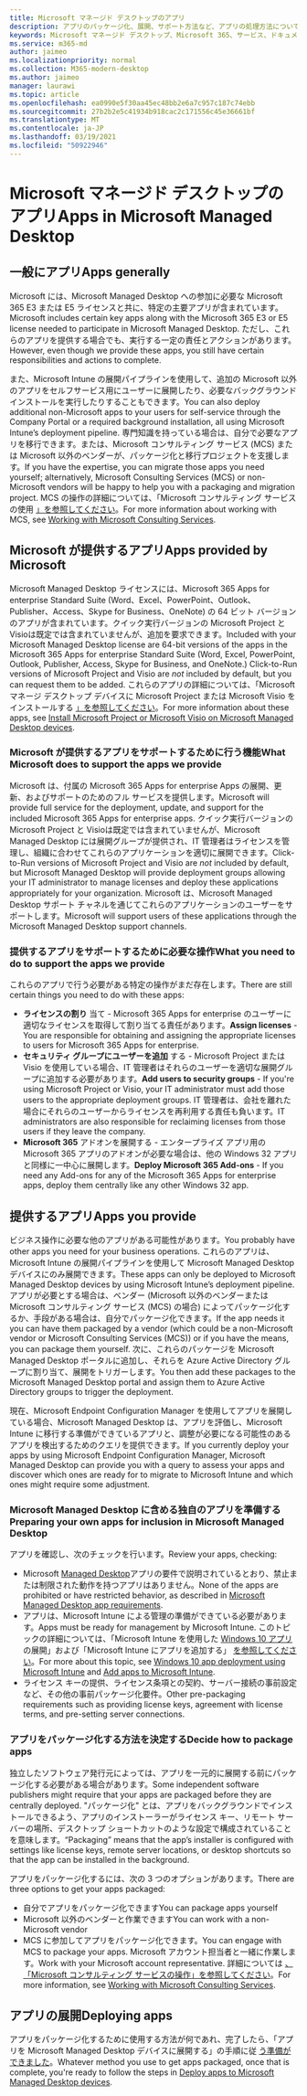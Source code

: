 ```yaml
---
title: Microsoft マネージド デスクトップのアプリ
description: アプリのパッケージ化、展開、サポート方法など、アプリの処理方法について説明します。
keywords: Microsoft マネージド デスクトップ、Microsoft 365、サービス、ドキュメント
ms.service: m365-md
author: jaimeo
ms.localizationpriority: normal
ms.collection: M365-modern-desktop
ms.author: jaimeo
manager: laurawi
ms.topic: article
ms.openlocfilehash: ea0990e5f30aa45ec48bb2e6a7c957c187c74ebb
ms.sourcegitcommit: 27b2b2e5c41934b918cac2c171556c45e36661bf
ms.translationtype: MT
ms.contentlocale: ja-JP
ms.lasthandoff: 03/19/2021
ms.locfileid: "50922946"
---
```

# <a name="apps-in-microsoft-managed-desktop"></a><span data-ttu-id="df2d1-104">Microsoft マネージド デスクトップのアプリ</span><span class="sxs-lookup"><span data-stu-id="df2d1-104">Apps in Microsoft Managed Desktop</span></span>

<!--This topic is the target for 2 "Learn more" links in the Admin Portal (aka.ms/app-overview;app-package); also target for link from Online resources (aka.ms/app-overviewmmd-app-prep) do not delete.-->

<!--Applications: supported/onboard/deployment -->
 
## <a name="apps-generally"></a><span data-ttu-id="df2d1-105">一般にアプリ</span><span class="sxs-lookup"><span data-stu-id="df2d1-105">Apps generally</span></span>

<span data-ttu-id="df2d1-106">Microsoft には、Microsoft Managed Desktop への参加に必要な Microsoft 365 E3 または E5 ライセンスと共に、特定の主要アプリが含まれています。</span><span class="sxs-lookup"><span data-stu-id="df2d1-106">Microsoft includes certain key apps along with the Microsoft 365 E3 or E5 license needed to participate in Microsoft Managed Desktop.</span></span> <span data-ttu-id="df2d1-107">ただし、これらのアプリを提供する場合でも、実行する一定の責任とアクションがあります。</span><span class="sxs-lookup"><span data-stu-id="df2d1-107">However, even though we provide these apps, you still have certain responsibilities and actions to complete.</span></span>

<span data-ttu-id="df2d1-108">また、Microsoft Intune の展開パイプラインを使用して、追加の Microsoft 以外のアプリをセルフサービス用にユーザーに展開したり、必要なバックグラウンド インストールを実行したりすることもできます。</span><span class="sxs-lookup"><span data-stu-id="df2d1-108">You can also deploy additional non-Microsoft apps to your users for self-service through the Company Portal or a required background installation, all using Microsoft Intune’s deployment pipeline.</span></span> <span data-ttu-id="df2d1-109">専門知識を持っている場合は、自分で必要なアプリを移行できます。または、Microsoft コンサルティング サービス (MCS) または Microsoft 以外のベンダーが、パッケージ化と移行プロジェクトを支援します。</span><span class="sxs-lookup"><span data-stu-id="df2d1-109">If you have the expertise, you can migrate those apps you need yourself; alternatively, Microsoft Consulting Services (MCS) or non-Microsoft vendors will be happy to help you with a packaging and migration project.</span></span> <span data-ttu-id="df2d1-110">MCS の操作の詳細については、「Microsoft コンサルティング サービスの使用 [」を参照してください](apps-MCS.md)。</span><span class="sxs-lookup"><span data-stu-id="df2d1-110">For more information about working with MCS, see [Working with Microsoft Consulting Services](apps-MCS.md).</span></span>


## <a name="apps-provided-by-microsoft"></a><span data-ttu-id="df2d1-111">Microsoft が提供するアプリ</span><span class="sxs-lookup"><span data-stu-id="df2d1-111">Apps provided by Microsoft</span></span>

<span data-ttu-id="df2d1-112">Microsoft Managed Desktop ライセンスには、Microsoft 365 Apps for enterprise Standard Suite (Word、Excel、PowerPoint、Outlook、Publisher、Access、Skype for Business、OneNote) の 64 ビット バージョンのアプリが含まれています。クイック実行バージョンの Microsoft Project と Visioは既定では含まれていませんが、追加を要求できます。</span><span class="sxs-lookup"><span data-stu-id="df2d1-112">Included with your Microsoft Managed Desktop license are 64-bit versions of the apps in the Microsoft 365 Apps for enterprise Standard Suite (Word, Excel, PowerPoint, Outlook, Publisher, Access, Skype for Business, and OneNote.) Click-to-Run versions of Microsoft Project and Visio are *not* included by default, but you can request them to be added.</span></span> <span data-ttu-id="df2d1-113">これらのアプリの詳細については、「Microsoft マネージ デスクトップ デバイスに Microsoft Project または Microsoft Visio をインストールする [」を参照してください](../get-started/project-visio.md)。</span><span class="sxs-lookup"><span data-stu-id="df2d1-113">For more information about these apps, see [Install Microsoft Project or Microsoft Visio on Microsoft Managed Desktop devices](../get-started/project-visio.md).</span></span>

### <a name="what-microsoft-does-to-support-the-apps-we-provide"></a><span data-ttu-id="df2d1-114">Microsoft が提供するアプリをサポートするために行う機能</span><span class="sxs-lookup"><span data-stu-id="df2d1-114">What Microsoft does to support the apps we provide</span></span>

<span data-ttu-id="df2d1-115">Microsoft は、付属の Microsoft 365 Apps for enterprise Apps の展開、更新、およびサポートのためのフル サービスを提供します。</span><span class="sxs-lookup"><span data-stu-id="df2d1-115">Microsoft will provide full service for the deployment, update, and support for the included Microsoft 365 Apps for enterprise apps.</span></span> <span data-ttu-id="df2d1-116">クイック実行バージョンの Microsoft Project と Visioは既定では含まれていませんが、Microsoft Managed Desktop には展開グループが提供され、IT 管理者はライセンスを管理し、組織に合わせてこれらのアプリケーションを適切に展開できます。</span><span class="sxs-lookup"><span data-stu-id="df2d1-116">Click-to-Run versions of Microsoft Project and Visio are *not* included by default, but Microsoft Managed Desktop will provide deployment groups allowing your IT administrator to manage licenses and deploy these applications appropriately for your organization.</span></span> <span data-ttu-id="df2d1-117">Microsoft は、Microsoft Managed Desktop サポート チャネルを通じてこれらのアプリケーションのユーザーをサポートします。</span><span class="sxs-lookup"><span data-stu-id="df2d1-117">Microsoft will support users of these applications through the Microsoft Managed Desktop support channels.</span></span>

### <a name="what-you-need-to-do-to-support-the-apps-we-provide"></a><span data-ttu-id="df2d1-118">提供するアプリをサポートするために必要な操作</span><span class="sxs-lookup"><span data-stu-id="df2d1-118">What you need to do to support the apps we provide</span></span>

<span data-ttu-id="df2d1-119">これらのアプリで行う必要がある特定の操作がまだ存在します。</span><span class="sxs-lookup"><span data-stu-id="df2d1-119">There are still certain things you need to do with these apps:</span></span>

- <span data-ttu-id="df2d1-120">**ライセンスの割り** 当て - Microsoft 365 Apps for enterprise のユーザーに適切なライセンスを取得して割り当てる責任があります。</span><span class="sxs-lookup"><span data-stu-id="df2d1-120">**Assign licenses** - You are responsible for obtaining and assigning the appropriate licenses to users for Microsoft 365 Apps for enterprise.</span></span>
- <span data-ttu-id="df2d1-121">**セキュリティ グループにユーザーを追加** する - Microsoft Project または Visio を使用している場合、IT 管理者はそれらのユーザーを適切な展開グループに追加する必要があります。</span><span class="sxs-lookup"><span data-stu-id="df2d1-121">**Add users to security groups** - If you're using Microsoft Project or Visio, your IT administrator must add those users to the appropriate deployment groups.</span></span> <span data-ttu-id="df2d1-122">IT 管理者は、会社を離れた場合にそれらのユーザーからライセンスを再利用する責任も負います。</span><span class="sxs-lookup"><span data-stu-id="df2d1-122">IT administrators are also responsible for reclaiming licenses from those users if they leave the company.</span></span>
- <span data-ttu-id="df2d1-123">**Microsoft 365** アドオンを展開する - エンタープライズ アプリ用の Microsoft 365 アプリのアドオンが必要な場合は、他の Windows 32 アプリと同様に一中心に展開します。</span><span class="sxs-lookup"><span data-stu-id="df2d1-123">**Deploy Microsoft 365 Add-ons** - If you need any Add-ons for any of the Microsoft 365 Apps for enterprise apps, deploy them centrally like any other Windows 32 app.</span></span> 

## <a name="apps-you-provide"></a><span data-ttu-id="df2d1-124">提供するアプリ</span><span class="sxs-lookup"><span data-stu-id="df2d1-124">Apps you provide</span></span>

<span data-ttu-id="df2d1-125">ビジネス操作に必要な他のアプリがある可能性があります。</span><span class="sxs-lookup"><span data-stu-id="df2d1-125">You probably have other apps you need for your business operations.</span></span> <span data-ttu-id="df2d1-126">これらのアプリは、Microsoft Intune の展開パイプラインを使用して Microsoft Managed Desktop デバイスにのみ展開できます。</span><span class="sxs-lookup"><span data-stu-id="df2d1-126">These apps can only be deployed to Microsoft Managed Desktop devices by using Microsoft Intune’s deployment pipeline.</span></span> <span data-ttu-id="df2d1-127">アプリが必要とする場合は、ベンダー (Microsoft 以外のベンダーまたは Microsoft コンサルティング サービス (MCS) の場合) によってパッケージ化するか、手段がある場合は、自分でパッケージ化できます。</span><span class="sxs-lookup"><span data-stu-id="df2d1-127">If the app needs it you can have them packaged by a vendor (which could be a non-Microsoft vendor or Microsoft Consulting Services (MCS)) or if you have the means, you can package them yourself.</span></span> <span data-ttu-id="df2d1-128">次に、これらのパッケージを Microsoft Managed Desktop ポータルに追加し、それらを Azure Active Directory グループに割り当て、展開をトリガーします。</span><span class="sxs-lookup"><span data-stu-id="df2d1-128">You then add these packages to the Microsoft Managed Desktop portal and assign them to Azure Active Directory groups to trigger the deployment.</span></span> 

<span data-ttu-id="df2d1-129">現在、Microsoft Endpoint Configuration Manager を使用してアプリを展開している場合、Microsoft Managed Desktop は、アプリを評価し、Microsoft Intune に移行する準備ができているアプリと、調整が必要になる可能性のあるアプリを検出するためのクエリを提供できます。</span><span class="sxs-lookup"><span data-stu-id="df2d1-129">If you currently deploy your apps by using Microsoft Endpoint Configuration Manager, Microsoft Managed Desktop can provide you with a query to assess your apps and discover which ones are ready for to migrate to Microsoft Intune and which ones might require some adjustment.</span></span>


### <a name="preparing-your-own-apps-for-inclusion-in-microsoft-managed-desktop"></a><span data-ttu-id="df2d1-130">Microsoft Managed Desktop に含める独自のアプリを準備する</span><span class="sxs-lookup"><span data-stu-id="df2d1-130">Preparing your own apps for inclusion in Microsoft Managed Desktop</span></span>
<span data-ttu-id="df2d1-131">アプリを確認し、次のチェックを行います。</span><span class="sxs-lookup"><span data-stu-id="df2d1-131">Review your apps, checking:</span></span>

- <span data-ttu-id="df2d1-132">Microsoft [Managed Desktop](../service-description/mmd-app-requirements.md)アプリの要件で説明されているとおり、禁止または制限された動作を持つアプリはありません。</span><span class="sxs-lookup"><span data-stu-id="df2d1-132">None of the apps are prohibited or have restricted behavior, as described in [Microsoft Managed Desktop app requirements](../service-description/mmd-app-requirements.md).</span></span>
- <span data-ttu-id="df2d1-133">アプリは、Microsoft Intune による管理の準備ができている必要があります。</span><span class="sxs-lookup"><span data-stu-id="df2d1-133">Apps must be ready for management by Microsoft Intune.</span></span> <span data-ttu-id="df2d1-134">このトピックの詳細については、「Microsoft Intune を使用した [Windows 10 アプリ](/intune/apps-windows-10-app-deploy) の展開」および「Microsoft Intune にアプリを追加する」 [を参照してください](/intune/apps-add)。</span><span class="sxs-lookup"><span data-stu-id="df2d1-134">For more about this topic, see [Windows 10 app deployment using Microsoft Intune](/intune/apps-windows-10-app-deploy) and [Add apps to Microsoft Intune](/intune/apps-add).</span></span>
- <span data-ttu-id="df2d1-135">ライセンス キーの提供、ライセンス条項との契約、サーバー接続の事前設定など、その他の事前パッケージ化要件。</span><span class="sxs-lookup"><span data-stu-id="df2d1-135">Other pre-packaging requirements such as providing license keys, agreement with license terms, and pre-setting server connections.</span></span>

### <a name="decide-how-to-package-apps"></a><span data-ttu-id="df2d1-136">アプリをパッケージ化する方法を決定する</span><span class="sxs-lookup"><span data-stu-id="df2d1-136">Decide how to package apps</span></span>

<span data-ttu-id="df2d1-137">独立したソフトウェア発行元によっては、アプリを一元的に展開する前にパッケージ化する必要がある場合があります。</span><span class="sxs-lookup"><span data-stu-id="df2d1-137">Some independent software publishers might require that your apps are packaged before they are centrally deployed.</span></span> <span data-ttu-id="df2d1-138">"パッケージ化" とは、アプリをバックグラウンドでインストールできるよう、アプリのインストーラーがライセンス キー、リモート サーバーの場所、デスクトップ ショートカットのような設定で構成されていることを意味します。</span><span class="sxs-lookup"><span data-stu-id="df2d1-138">“Packaging” means that the app’s installer is configured with settings like license keys, remote server locations, or desktop shortcuts so that the app can be installed in the background.</span></span>

<span data-ttu-id="df2d1-139">アプリをパッケージ化するには、次の 3 つのオプションがあります。</span><span class="sxs-lookup"><span data-stu-id="df2d1-139">There are three options to get your apps packaged:</span></span> 


- <span data-ttu-id="df2d1-140">自分でアプリをパッケージ化できます</span><span class="sxs-lookup"><span data-stu-id="df2d1-140">You can package apps yourself</span></span>
- <span data-ttu-id="df2d1-141">Microsoft 以外のベンダーと作業できます</span><span class="sxs-lookup"><span data-stu-id="df2d1-141">You can work with a non-Microsoft vendor</span></span>
- <span data-ttu-id="df2d1-142">MCS に参加してアプリをパッケージ化できます。</span><span class="sxs-lookup"><span data-stu-id="df2d1-142">You can engage with MCS to package your apps.</span></span> <span data-ttu-id="df2d1-143">Microsoft アカウント担当者と一緒に作業します。</span><span class="sxs-lookup"><span data-stu-id="df2d1-143">Work with your Microsoft account representative.</span></span> <span data-ttu-id="df2d1-144">詳細については [、「Microsoft コンサルティング サービスの操作」を参照してください](apps-MCS.md)。</span><span class="sxs-lookup"><span data-stu-id="df2d1-144">For more information, see [Working with Microsoft Consulting Services](apps-MCS.md).</span></span>



## <a name="deploying-apps"></a><span data-ttu-id="df2d1-145">アプリの展開</span><span class="sxs-lookup"><span data-stu-id="df2d1-145">Deploying apps</span></span>

<span data-ttu-id="df2d1-146">アプリをパッケージ化するために使用する方法が何であれ、完了したら、「アプリを Microsoft Managed Desktop デバイスに展開する」の手順に従 [う準備ができました](../get-started/deploy-apps.md)。</span><span class="sxs-lookup"><span data-stu-id="df2d1-146">Whatever method you use to get apps packaged, once that is complete, you're ready to follow the steps in [Deploy apps to Microsoft Managed Desktop devices](../get-started/deploy-apps.md).</span></span>